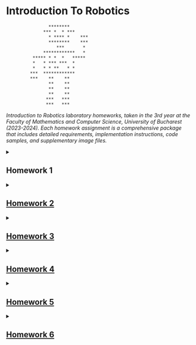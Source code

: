 # Introduction To Robotics 

                           
                    ********                                
                  *** *  * ***                              
                    * **** *    ***                         
                    ********    ***                         
                       ***       *                          
                  ************   *                          
              ***** * *  *   *****                          
              *   * *** ***  *                              
              *   * * **   * *                              
             ***  ************                              
             ***    **    **                                
                    **    **                                
                    **    **                                
                    **    **                                
                   ***   ***                                
                   ***   ***                                
                                                            
_Introduction to Robotics laboratory homeworks, taken in the 3rd year at the Faculty of Mathematics and Computer Science, University of Bucharest (2023-2024).
Each homework assignment is a comprehensive package that includes detailed requirements, implementation instructions, code samples, and supplementary image files._

<details>
<summary>
  
## Homework 1
</summary> <br>
For this task, I had to create this readMe and familiarise myself with the structure.
</details>
  
<details>
<summary>
  
## [Homework 2](https://github.com/AndriciucAndreeaCristina/IntroductionToRobotics/tree/main/RGB_LED_h1)
  </summary> <br>
This assignment focuses on controlling each channel (Red, Green, and Blue) of  an  RGB  LED  using  individual  potentiometers.  
I have used a different potentiometer to control each color of the RGB Led, reading the potentiometer value with Arduino and then mapping it to specifin intensities to the LED pins.

<h3>Setup: </h3> 

![setup](https://github.com/AndriciucAndreeaCristina/IntroductionToRobotics/assets/68044359/47a75023-532e-4695-98f9-9b0872d84482)

<h3>Demo: </h3>
https://youtu.be/knbZWBB40HQ
</details>

<details>
<summary>
  
## [Homework 3](https://github.com/AndriciucAndreeaCristina/IntroductionToRobotics/tree/main/Elevator_Wannabe)
</summary>
  <br>
This assignment involves simulating a 3-floor elevator control system using LEDs and buttons.

<h3>Setup: </h3>

![setup](https://github.com/AndriciucAndreeaCristina/IntroductionToRobotics/assets/68044359/61f4eaf6-157f-4928-8e11-576548da6bd9)

<h3>Demo: </h3>
https://youtu.be/bWM0YoEcFig
</details>

<details>
<summary>
  
## [Homework 4](https://github.com/AndriciucAndreeaCristina/IntroductionToRobotics/tree/main/7segment_display_drawing)
</summary> <br>
Using the joystick, one can control the position of the segments of a seven segment display and "draw" on the display. The initial position is on the DP. The current
position always blinks (irrespective of the fact that the segment is on or off), using the joystick to move from one position to neighbors. Short pressing the button toggles the segment state from ON to OFF or from OFF to ON. Long pressing the button resets the entire display by turning all the segments OFF and moving the
current position to the decimal point.

<h3>Setup: </h3>
![setup](https://github.com/AndriciucAndreeaCristina/IntroductionToRobotics/assets/68044359/e5ffcb0f-cb3d-4a3b-b891-5a13b636caac)

<h3>Demo: </h3>
https://youtube.com/shorts/XIElTIi3FpQ?feature=share 
</details>

<details>
<summary>
  
## [Homework 5](https://github.com/AndriciucAndreeaCristina/IntroductionToRobotics/tree/main/StopwatchTimer)
</summary> <br>
  For this task, I have implemented a stopwatch timer, using a 4 digit 7 segment display, 3 buttons and 3 leds, that also has a save lap functionality.
  Each button has a differnt functionality:
      - Button 1 (coresponding to the green led): Start/Pause
      - Button 2 (coresponding to the yellow led): Reset
      - Button 3 (coresponding to the red led): Save lap/Cycle through laps when in reset.
  The leds light up in different states of the timer to let you know which buttons you can press and when.
  
<h3>Setup: </h3>

![setup](https://github.com/AndriciucAndreeaCristina/IntroductionToRobotics/assets/68044359/529359e6-ec3d-40b6-8a70-05a4dd2b2c6d)

<h3>Demo: </h3>
https://www.youtube.com/shorts/Zt4Y0uZAbXI
</details>

<details>
<summary>
  
## [Homework 6](https://github.com/AndriciucAndreeaCristina/IntroductionToRobotics/tree/main/EnvironmentMonitor)
</summary> <br>
  For this task, I have implemented the "Smart Environment Monitor and Logger" using Arduino. The system includes:

- **Sensors Used**:
  - Ultrasonic Sensor (HC-SR04)
  - Light-Dependent Resistor (LDR)
  
- **Components**:
  - RGB LED for status outputs
  
The implemented menu structure allows the user to:

1. **Set Data about the Sensors**:
   1.1. Sampling Interval
   1.2. Ultrasonic Alert Threshold
   1.3. LDR Alert Threshold

2. **Reset Logger Data**

3. **Get Information about the Status of the System**:
   3.1. Current Sensor Readings
   3.2. Current Sensor Settings
   3.3. Last 10 sensor readings for all sensors stored in EEPROM

4. **RGB LED Control**:
   4.1. Manual Color Control
   4.2. LED: Toggle Automatic ON/OFF

<h3>Setup: </h3>

![setup](https://github.com/AndriciucAndreeaCristina/IntroductionToRobotics/assets/68044359/2e5bf776-4a59-4d08-8cc3-9788e1281612)


<h3>Demo: </h3>

_To be added_

</details>                                            
                                                            
                                                            
                                                            
                                                            
